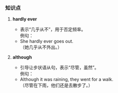 ### 知识点

1. **hardly ever**  
   - 表示“几乎从不”，用于否定频率。  
   例句：  
   - She hardly ever goes out.  
     （她几乎从不外出。）

2. **although**  
   - 引导让步状语从句，表示“尽管，虽然”。  
   例句：  
   - Although it was raining, they went for a walk.  
     （尽管在下雨，他们还是去散步了。）